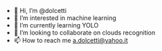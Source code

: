 - 👋 Hi, I’m @dolcetti
- 👀 I’m interested in machine learning
- 🌱 I’m currently learning YOLO
- 💞️ I’m looking to collaborate on clouds recognition
- 📫 How to reach me a.dolcetti@yahoo.it

<!---
dolcetti/dolcetti is a ✨ special ✨ repository because its `README.md` (this file) appears on your GitHub profile.
You can click the Preview link to take a look at your changes.
--->

